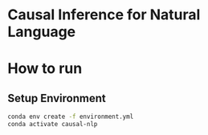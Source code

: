 # Causal Inference for Natural Language

# How to run
## Setup Environment
```bash
conda env create -f environment.yml
conda activate causal-nlp
```